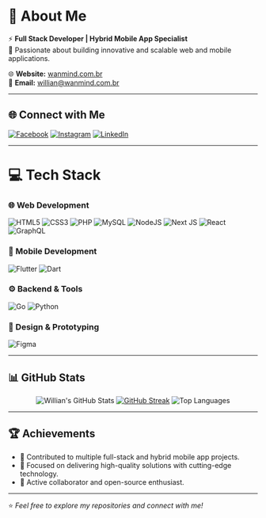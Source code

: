 # 💫 About Me
⚡ **Full Stack Developer | Hybrid Mobile App Specialist**  
🎯 Passionate about building innovative and scalable web and mobile applications.

🌐 **Website:** [wanmind.com.br](https://wanmind.com.br/)  
📧 **Email:** willian@wanmind.com.br  

---

## 🌐 Connect with Me
[![Facebook](https://img.shields.io/badge/Facebook-%231877F2.svg?style=for-the-badge&logo=Facebook&logoColor=white)](https://facebook.com/will.matt1337) 
[![Instagram](https://img.shields.io/badge/Instagram-%23E4405F.svg?style=for-the-badge&logo=Instagram&logoColor=white)](https://instagram.com/owilll) 
[![LinkedIn](https://img.shields.io/badge/LinkedIn-%230077B5.svg?style=for-the-badge&logo=linkedin&logoColor=white)](https://linkedin.com/in/willianmattos/)

---

# 💻 Tech Stack
### 🌐 Web Development
![HTML5](https://img.shields.io/badge/html5-%23E34F26.svg?style=for-the-badge&logo=html5&logoColor=white) 
![CSS3](https://img.shields.io/badge/css3-%231572B6.svg?style=for-the-badge&logo=css3&logoColor=white) 
![PHP](https://img.shields.io/badge/php-%23777BB4.svg?style=for-the-badge&logo=php&logoColor=white) 
![MySQL](https://img.shields.io/badge/mysql-%2300f.svg?style=for-the-badge&logo=mysql&logoColor=white)
![NodeJS](https://img.shields.io/badge/node.js-6DA55F?style=for-the-badge&logo=node.js&logoColor=white)
![Next JS](https://img.shields.io/badge/Next-black?style=for-the-badge&logo=next.js&logoColor=white)
![React](https://img.shields.io/badge/react-%2320232a.svg?style=for-the-badge&logo=react&logoColor=%2361DAFB)
![GraphQL](https://img.shields.io/badge/-GraphQL-E10098?style=for-the-badge&logo=graphql&logoColor=white) 

### 📱 Mobile Development
![Flutter](https://img.shields.io/badge/Flutter-%2302569B.svg?style=for-the-badge&logo=Flutter&logoColor=white)
![Dart](https://img.shields.io/badge/dart-%230175C2.svg?style=for-the-badge&logo=dart&logoColor=white)

### ⚙️ Backend & Tools
![Go](https://img.shields.io/badge/go-%2300ADD8.svg?style=for-the-badge&logo=go&logoColor=white)
![Python](https://img.shields.io/badge/python-3670A0?style=for-the-badge&logo=python&logoColor=ffdd54)

### 🎨 Design & Prototyping
![Figma](https://img.shields.io/badge/figma-%23F24E1E.svg?style=for-the-badge&logo=figma&logoColor=white)

---

## 📊 GitHub Stats
<p align="center">
  <img src="https://github-readme-stats.vercel.app/api?username=zwillianmattos&show_icons=true&theme=tokyonight&hide_border=true" alt="Willian's GitHub Stats" />
  <a href="https://git.io/streak-stats"><img src="https://streak-stats.demolab.com?user=zwillianmattos&theme=tokyonight" alt="GitHub Streak" /></a>
  <img src="https://github-readme-stats.vercel.app/api/top-langs/?username=zwillianmattos&layout=compact&theme=tokyonight&hide_border=true" alt="Top Languages" />
</p>

---


## 🏆 Achievements
- 🚀 Contributed to multiple full-stack and hybrid mobile app projects.
- 🎯 Focused on delivering high-quality solutions with cutting-edge technology.
- 🌟 Active collaborator and open-source enthusiast.

---

⭐️ *Feel free to explore my repositories and connect with me!*
